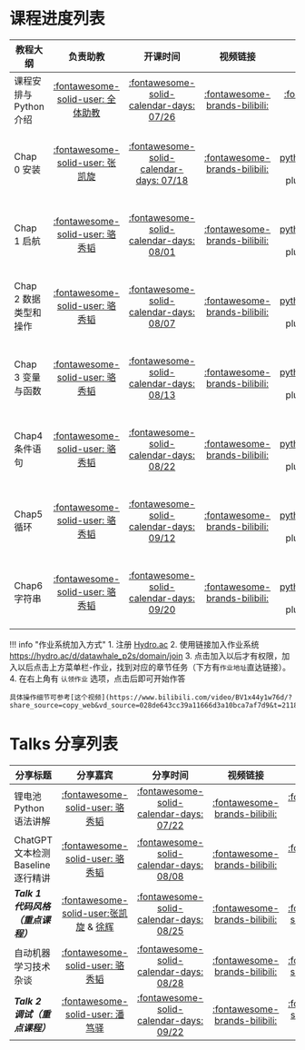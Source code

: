 # 课程进度列表


| 教程大纲               |                                                  负责助教                                                  |                                            开课时间                                            |                                 视频链接                                 |                                                                                                                                   课件链接                                                                                                                                   |                                              作业地址                                              |
| ---------------------- | :--------------------------------------------------------------------------------------------------------: | :--------------------------------------------------------------------------------------------: | :-----------------------------------------------------------------------: | :---------------------------------------------------------------------------------------------------------------------------------------------------------------------------------------------------------------------------------------------------------------------------: | :------------------------------------------------------------------------------------------------: |
| 课程安排与Python介绍   | [:fontawesome-solid-user: 全体助教](https://datawhalechina.github.io/learn-python-the-smart-way-v2/Team/team) | [:fontawesome-solid-calendar-days: 07/26](https://wannianrili.bmcx.com/2023-07-26__wannianrili/) | [:fontawesome-brands-bilibili:](https://www.bilibili.com/video/BV1x44y1w76d) |                                                                                                       [:fontawesome-solid-file-pdf:](../pdf/聪明办法学Python课程安排.pdf)                                                                                                       |                                  :fontawesome-solid-circle-xmark:                                  |
| Chap 0 安装            |                         [:fontawesome-solid-user: 张凯旋](https://github.com/zarjun)                         | [:fontawesome-solid-calendar-days: 07/18](https://wannianrili.bmcx.com/2023-07-18__wannianrili/) | [:fontawesome-brands-bilibili:](https://www.bilibili.com/video/BV1BV4y147i4) |       [:fontawesome-brands-python:](https://nbviewer.org/github/datawhalechina/learn-python-the-smart-way-v2/blob/main/slides/chapter_0-Installation.ipynb) :fontawesome-solid-plus: [:fontawesome-solid-cloud:](https://aistudio.baidu.com/aistudio/projectdetail/6614214)       |                                  :fontawesome-solid-circle-xmark:                                  |
| Chap 1 启航            |                         [:fontawesome-solid-user: 骆秀韬](https://github.com/anine09)                         | [:fontawesome-solid-calendar-days: 08/01](https://wannianrili.bmcx.com/2023-08-01__wannianrili/) | [:fontawesome-brands-bilibili:](https://www.bilibili.com/video/BV1bh4y1w7Co) |     [:fontawesome-brands-python:](https://nbviewer.org/github/datawhalechina/learn-python-the-smart-way-v2/blob/main/slides/chapter_1-Getting_Started.ipynb) :fontawesome-solid-plus: [:fontawesome-solid-cloud:](https://aistudio.baidu.com/aistudio/projectdetail/6614238)     | [:fontawesome-solid-laptop-code:](https://hydro.ac/d/datawhale_p2s/homework/64251a5a81e8c152e1c0f86a) |
| Chap 2 数据类型和操作 |                         [:fontawesome-solid-user: 骆秀韬](https://github.com/anine09)                         | [:fontawesome-solid-calendar-days: 08/07](https://wannianrili.bmcx.com/2023-08-07__wannianrili/) | [:fontawesome-brands-bilibili:](https://www.bilibili.com/video/BV1Ju4y1B73m) | [:fontawesome-brands-python:](https://nbviewer.org/github/datawhalechina/learn-python-the-smart-way-v2/blob/main/slides/chapter_2-Data_Types_and_Operators.ipynb) :fontawesome-solid-plus: [:fontawesome-solid-cloud:](https://aistudio.baidu.com/aistudio/projectdetail/6621061) | [:fontawesome-solid-laptop-code:](https://hydro.ac/d/datawhale_p2s/homework/64251afb81e8c152e1c0f921) |
| Chap 3 变量与函数      |                         [:fontawesome-solid-user: 骆秀韬](https://github.com/anine09)                         | [:fontawesome-solid-calendar-days: 08/13](https://wannianrili.bmcx.com/2023-08-13__wannianrili/) | [:fontawesome-brands-bilibili:](https://www.bilibili.com/video/BV1Ju4y1B73m) |      [:fontawesome-brands-python:](https://nbviewer.org/github/datawhalechina/learn-python-the-smart-way-v2/blob/main/slides/chapter_3-Variables_and_Functions.ipynb) :fontawesome-solid-plus: [:fontawesome-solid-cloud:](https://aistudio.baidu.com/projectdetail/6750950)      | [:fontawesome-solid-laptop-code:](https://hydro.ac/d/datawhale_p2s/homework/642a601cfeeeeb99c66fd60f) |
| Chap4 条件语句         |                         [:fontawesome-solid-user: 骆秀韬](https://github.com/anine09)                         | [:fontawesome-solid-calendar-days: 08/22](https://wannianrili.bmcx.com/2023-08-22__wannianrili/) | [:fontawesome-brands-bilibili:](https://www.bilibili.com/video/BV1br4y1R7P1) |           [:fontawesome-brands-python:](https://nbviewer.org/github/datawhalechina/learn-python-the-smart-way-v2/blob/main/slides/chapter_4-Conditionals.ipynb) :fontawesome-solid-plus: [:fontawesome-solid-cloud:](https://aistudio.baidu.com/projectdetail/6757086)           | [:fontawesome-solid-laptop-code:](https://hydro.ac/d/datawhale_p2s/homework/6434025d231bd2ef6708fb78) |
| Chap5 循环             |                         [:fontawesome-solid-user: 骆秀韬](https://github.com/anine09)                         | [:fontawesome-solid-calendar-days: 09/12](https://wannianrili.bmcx.com/2023-09-12__wannianrili/) | [:fontawesome-brands-bilibili:](https://www.bilibili.com/video/BV1Tk4y1c7fX) |               [:fontawesome-brands-python:](https://nbviewer.org/github/datawhalechina/learn-python-the-smart-way-v2/blob/main/slides/chapter_5-Loop.ipynb) :fontawesome-solid-plus: [:fontawesome-solid-cloud:](https://aistudio.baidu.com/projectdetail/6757117)               | [:fontawesome-solid-laptop-code:](https://hydro.ac/d/datawhale_p2s/homework/6462d7fa01057ac9dc5be8a5) |
| Chap6 字符串           |                         [:fontawesome-solid-user: 骆秀韬](https://github.com/anine09)                         | [:fontawesome-solid-calendar-days: 09/20](https://wannianrili.bmcx.com/2023-09-20__wannianrili/) | [:fontawesome-brands-bilibili:](https://www.bilibili.com/video/BV1pH4y1S71T) |              [:fontawesome-brands-python:](https://nbviewer.org/github/datawhalechina/learn-python-the-smart-way-v2/blob/main/slides/chapter_6-Strings.ipynb) :fontawesome-solid-plus: [:fontawesome-solid-cloud:](https://aistudio.baidu.com/projectdetail/6757133)              | [:fontawesome-solid-laptop-code:](https://hydro.ac/d/datawhale_p2s/homework/64355bd1231bd2ef670b6b31) |

!!! info "作业系统加入方式"
    1. 注册 [Hydro.ac](https://hydro.ac/register)
    2. 使用链接加入作业系统 <https://hydro.ac/d/datawhale_p2s/domain/join>
    3. 点击加入以后才有权限，加入以后点击上方菜单栏-作业，找到对应的章节任务（下方有`作业地址`直达链接）。
    4. 在右上角有 `认领作业` 选项，点击后即可开始作答

    具体操作细节可参考[这个视频](https://www.bilibili.com/video/BV1x44y1w76d/?share_source=copy_web&vd_source=028de643cc39a11666d3a10bca7af7d9&t=2118)


# Talks 分享列表

| 分享标题                                  |                                                 分享嘉宾                                                 |                                           分享时间                                           |                                  视频链接                                  |                                                                                         课件链接                                                                                         |                                    海报详情                                    |
| ----------------------------------------- | :-------------------------------------------------------------------------------------------------------: | :-------------------------------------------------------------------------------------------: | :------------------------------------------------------------------------: | :--------------------------------------------------------------------------------------------------------------------------------------------------------------------------------------: | :----------------------------------------------------------------------------: |
| 锂电池Python语法讲解                      |                        [:fontawesome-solid-user: 骆秀韬](https://github.com/anine09)                        | [:fontawesome-solid-calendar-days: 07/22](https://wannianrili.bmcx.com/2023-07-22__wannianrili/) | [:fontawesome-brands-bilibili:](https://www.bilibili.com/video/BV18z4y1t7tV) |         [:fontawesome-brands-python:](https://nbviewer.org/github/datawhalechina/learn-python-the-smart-way-v2/blob/main/talks/锂电池Python语法全解析/锂电池Python语法全解析.ipynb)         |      [:fontawesome-solid-image:](../images/poster/锂电池Python语法讲解.jpg)      |
| ChatGPT文本检测Baseline逐行精讲           |                        [:fontawesome-solid-user: 骆秀韬](https://github.com/anine09)                        | [:fontawesome-solid-calendar-days: 08/08](https://wannianrili.bmcx.com/2023-08-08__wannianrili/) | [:fontawesome-brands-bilibili:](https://www.bilibili.com/video/BV1cr4y1Z7qH/) | [:fontawesome-brands-python:](https://nbviewer.org/github/datawhalechina/learn-python-the-smart-way-v2/blob/main/talks/ChatGPT文本检测/AI夏令营第二期NLP赛道深度学习Baseline逐行精讲.ipynb) | [:fontawesome-solid-image:](../images/poster/ChatGPT文本检测Baseline逐行精讲.jpg) |
| ***Talk 1 代码风格（重点课程）*** | [:fontawesome-solid-user:][P2S_Team][张凯旋](https://github.com/zarjun) & [徐辉](https://github.com/Naomi-yoga) | [:fontawesome-solid-calendar-days: 08/25](https://wannianrili.bmcx.com/2023-08-25__wannianrili/) | [:fontawesome-brands-bilibili:](https://www.bilibili.com/video/BV1Nm4y1T7vi) |                                                                 [:fontawesome-solid-file-pdf:](../pdf/Talk_1_代码风格.pdf)                                                                 |       [:fontawesome-solid-image:](../images/poster/Talk_1_代码风格海报.png)       |
| 自动机器学习技术杂谈                      |                        [:fontawesome-solid-user: 骆秀韬](https://github.com/anine09)                        | [:fontawesome-solid-calendar-days: 08/28](https://wannianrili.bmcx.com/2023-08-28__wannianrili/) | [:fontawesome-brands-bilibili:](https://www.bilibili.com/video/BV1qu4y1D7MJ) |                                                               [:fontawesome-solid-file-pdf:](../pdf/自动机器学习技术杂谈.pdf)                                                               |      [:fontawesome-solid-image:](../images/poster/自动机器学习技术杂谈.jpg)      |
| ***Talk 2 调试（重点课程）***     |                        [:fontawesome-solid-user: 潘笃驿](https://github.com/limafang)                        | [:fontawesome-solid-calendar-days: 09/22](https://wannianrili.bmcx.com/2023-09-22__wannianrili/) | [:fontawesome-brands-bilibili:](https://www.bilibili.com/video/BV1jk4y1c78E) |                                                 [:fontawesome-solid-square-rss:](https://blog.csdn.net/limafang/article/details/133146469)                                                 |                        :fontawesome-solid-circle-xmark:                        |


[P2S_Team]: ../Team/team.md
